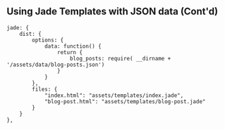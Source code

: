 ##  Using Jade Templates with JSON data (Cont'd)

    jade: {
        dist: {
            options: {
                data: function() {
                    return {
                        blog_posts: require( __dirname + '/assets/data/blog-posts.json')
                    }
                }
            },
            files: {
                "index.html": "assets/templates/index.jade",
                "blog-post.html": "assets/templates/blog-post.jade"
            }
        }
    },

